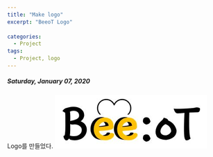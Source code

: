 ```yaml
---
title: "Make logo"
excerpt: "BeeoT Logo"

categories:
  - Project
tags:
  - Project, logo
---
```


##### Saturday, January 07, 2020

Logo를 만들었다.
![](https://raw.githubusercontent.com/beeot/beeot.github.io/master/_docs/project/beeot_logo.JPG)
